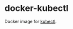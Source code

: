 # docker-kubectl

Docker image for [kubectl](https://kubernetes.io/docs/reference/kubectl/overview/).
